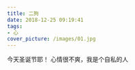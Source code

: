 ```yaml
---
title: 二狗
date: 2018-12-25 09:19:41
tags:
- 心
cover_picture: /images/01.jpg
---
```

今天圣诞节耶！
心情很不爽，我是个自私的人
